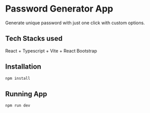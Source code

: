 # Password Generator App

Generate unique password with just one click with custom options.

## Tech Stacks used

React + Typescript + Vite + React Bootstrap

## Installation

```sh
npm install
```

## Running App

```sh
npm run dev
```
